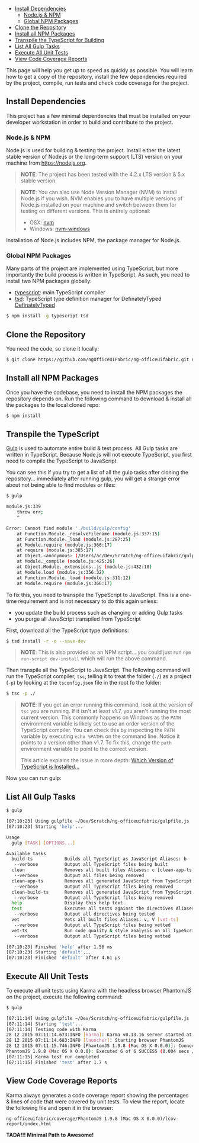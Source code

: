 - [Install Dependencies](#install-dependencies)
  - [Node.js & NPM](#nodejs--npm)
  - [Global NPM Packages](#global-npm-packages)
- [Clone the Repository](#clone-the-repository)
- [Install all NPM Packages](#install-all-npm-packages)
- [Transpile the TypeScript for Building](#transpile-the-typescript)
- [List All Gulp Tasks](#list-all-gulp-tasks)
- [Execute All Unit Tests](#execute-all-unit-tests)
- [View Code Coverage Reports](#view-code-coverage-reports)

This page will help you get up to speed as quickly as possible. You will learn how to get a copy of the repository, install the few dependencies required by the project, compile, run tests and check code coverage for the project. 

## Install Dependencies

This project has a few minimal dependencies that must be installed on your developer workstation in order to build and contribute to the project.

### Node.js & NPM

Node.js is used for building & testing the project. Install either the latest stable version of Node.js or the long-term support (LTS) version on your machine from https://nodejs.org.

> **NOTE**: The project has been tested with the 4.2.x LTS version & 5.x stable version. 

> **NOTE**: You can also use Node Version Manager (NVM) to install Node.js if you wish. NVM enables you to have multiple versions of Node.js installed on your machine and switch between them for testing on different versions. This is entirely optional: 
>  - OSX: [nvm](https://github.com/creationix/nvm)
>  - Windows: [nvm-windows](https://github.com/coreybutler/nvm-windows)

Installation of Node.js includes NPM, the package manager for Node.js.

### Global NPM Packages

Many parts of the project are implemented using TypeScript, but more importantly the build process is written in TypeScript. As such, you need to install two NPM packages globally:

- [typescript](https://npmjs.com/package/typescript): main TypeScript compiler
- [tsd](https://npmjs.com/package/tsd): TypeScript type definition manager for DefinatelyTyped [DefinatelyTyped](http://definitelytyped.org/)

```bash
$ npm install -g typescript tsd
```

## Clone the Repository

You need the code, so clone it locally:

```bash
$ git clone https://github.com/ngOfficeUIFabric/ng-officeuifabric.git ng-officeuifabric
```

## Install all NPM Packages

Once you have the codebase, you need to install the NPM packages the repository depends on. Run the following command to download & install all the packages to the local cloned repo:

```bash
$ npm install
```

## Transpile the TypeScript

[Gulp](http://gulpjs.com) is used to automate entire build & test process. All Gulp tasks are written in TypeScript. Because Node.js will not execute TypeScript, you first need to compile the TypeScript to JavaScript. 

You can see this if you try to get a list of all the gulp tasks after cloning the repository... immediately after running gulp, you will get a strange error about not being able to find modules or files:

```bash
$ gulp

module.js:339
    throw err;
    ^

Error: Cannot find module './build/gulp/config'
    at Function.Module._resolveFilename (module.js:337:15)
    at Function.Module._load (module.js:287:25)
    at Module.require (module.js:366:17)
    at require (module.js:385:17)
    at Object.<anonymous> (/Users/ac/Dev/Scratch/ng-officeuifabric/gulpfile.js:3:16)
    at Module._compile (module.js:425:26)
    at Object.Module._extensions..js (module.js:432:10)
    at Module.load (module.js:356:32)
    at Function.Module._load (module.js:311:12)
    at Module.require (module.js:366:17)
```

To fix this, you need to transpile the TypeScript to JavaScript. This is a one-time requirement and is not necessary to do this again unless:
- you update the build process such as changing or adding Gulp tasks
- you purge all JavaScript transpiled from TypeScript

First, download all the TypeScript type definitions:

```bash
$ tsd install -r -o --save-dev
```

> **NOTE**: This is also provided as an NPM script... you could just run `npm run-script dev-install` which will run the above command.

Then transpile all the TypeScript to JavaScript. The following command will run the TypeScript compiler, `tsc`, telling it to treat the folder (`./`) as a project (`-p`) by looking at the `tsconfig.json` file in the root fo the folder:

```bash
$ tsc -p ./
```

> **NOTE**: If you get an error running this command, look at the version of `tsc` you are running. If it isn't at least v1.7, you aren't running the most current version. This commonly happens on Windows as the `PATH` environment variable is likely set to use an order version of the TypeScript compiler. You can check this by inspecting the `PATH` variable by executing `echo %PATH%` on the command line. Notice it points to a version other than v1.7. To fix this, change the `path` environment variable to point to the correct version. 
>
> This article explains the issue in more depth: [Which Version of TypeScript is Installed...](http://www.allenconway.net/2015/07/which-version-of-typescript-is.html)

Now you can run gulp:

## List All Gulp Tasks

```bash
$ gulp

[07:10:23] Using gulpfile ~/Dev/Scratch/ng-officeuifabric/gulpfile.js
[07:10:23] Starting 'help'...

Usage
  gulp [TASK] [OPTIONS...]

Available tasks
  build-ts            Builds all TypeScript as JavaScript Aliases: b
   --verbose          Output all TypeScript files being built
  clean               Removes all built files Aliases: c [clean-app-ts, clean-build-ts]
   --verbose          Output all files being removed
  clean-app-ts        Removes all generated JavaScript from TypeScript used in the app
   --verbose          Output all TypeScript files being removed
  clean-build-ts      Removes all generated JavaScript from TypeScript used in the build
   --verbose          Output all TypeScript files being removed
  help                Display this help text.
  test                Executes all tests against the directives Aliases: t, T
   --verbose          Output all directives being tested
  vet                 Vets all built files Aliases: v, V [vet-ts]
   --verbose          Output all TypeScript files being vetted
  vet-ts              Run code quality & style analysis on all TypeScript
   --verbose          Output all TypeScript files being vetted

[07:10:23] Finished 'help' after 1.56 ms
[07:10:23] Starting 'default'...
[07:10:23] Finished 'default' after 4.61 μs
```

## Execute All Unit Tests

To execute all unit tests using Karma with the headless browser PhantomJS on the project, execute the following command:

```bash
$ gulp 

[07:11:14] Using gulpfile ~/Dev/Scratch/ng-officeuifabric/gulpfile.js
[07:11:14] Starting 'test'...
[07:11:14] Testing code with Karma
28 12 2015 07:11:14.673:INFO [karma]: Karma v0.13.16 server started at http://localhost:5793/
28 12 2015 07:11:14.683:INFO [launcher]: Starting browser PhantomJS
28 12 2015 07:11:15.746:INFO [PhantomJS 1.9.8 (Mac OS X 0.0.0)]: Connected on socket ctT9RymieRGTnkMoAAAA with id 91363192
PhantomJS 1.9.8 (Mac OS X 0.0.0): Executed 6 of 6 SUCCESS (0.004 secs / 0.05 secs)
[07:11:15] Karma test run completed
[07:11:15] Finished 'test' after 1.7 s
```

## View Code Coverage Reports

Karma always generates a code coverage report showing the percentages & lines of code that were covered by unit tests. To view the report, locate the following file and open it in the browser:

```
ng-officeuifabric/coverage/PhantomJS 1.9.8 (Mac OS X 0.0.0)/lcov-report/index.html
```

**TADA!!! Minimal Path to Awesome!**